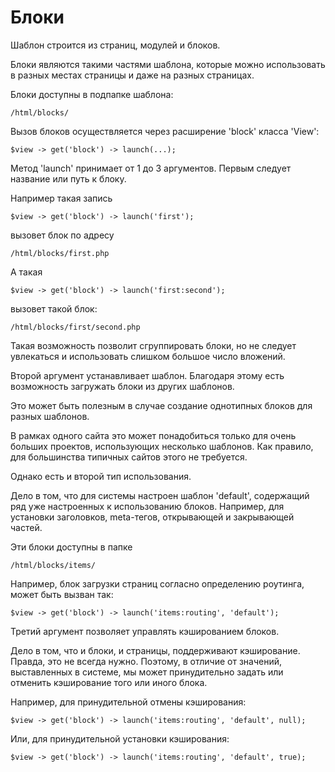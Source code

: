 # Блоки

Шаблон строится из страниц, модулей и блоков.

Блоки являются такими частями шаблона, которые можно использовать в разных местах страницы и даже на разных страницах.

Блоки доступны в подпапке шаблона:

	/html/blocks/

Вызов блоков осуществляется через расширение 'block' класса 'View':

	$view -> get('block') -> launch(...);

Метод 'launch' принимает от 1 до 3 аргументов. Первым следует название или путь к блоку.

Например такая запись

	$view -> get('block') -> launch('first');

вызовет блок по адресу

	/html/blocks/first.php

А такая

	$view -> get('block') -> launch('first:second');

вызовет такой блок:

	/html/blocks/first/second.php

Такая возможность позволит сгруппировать блоки, но не следует увлекаться и использовать слишком большое число вложений.

Второй аргумент устанавливает шаблон. Благодаря этому есть возможность загружать блоки из других шаблонов.

Это может быть полезным в случае создание однотипных блоков для разных шаблонов.

В рамках одного сайта это может понадобиться только для очень больших проектов, использующих несколько шаблонов. Как правило, для большинства типичных сайтов этого не требуется.

Однако есть и второй тип использования.

Дело в том, что для системы настроен шаблон 'default', содержащий ряд уже настроенных к использованию блоков. Например, для установки заголовков, meta-тегов, открывающей и закрывающей частей.

Эти блоки доступны в папке

	/html/blocks/items/

Например, блок загрузки страниц согласно определению роутинга, может быть вызван так:

	$view -> get('block') -> launch('items:routing', 'default');

Третий аргумент позволяет управлять кэшированием блоков.

Дело в том, что и блоки, и страницы, поддерживают кэширование. Правда, это не всегда нужно. Поэтому, в отличие от значений, выставленных в системе, мы может принудительно задать или отменить кэширование того или иного блока.

Например, для принудительной отмены кэширования:

	$view -> get('block') -> launch('items:routing', 'default', null);

Или, для принудительной установки кэширования:

	$view -> get('block') -> launch('items:routing', 'default', true);
